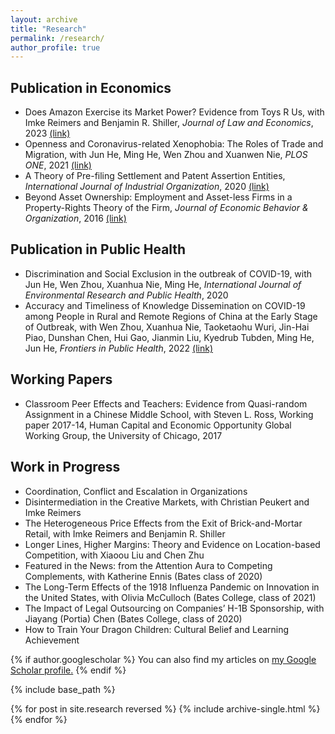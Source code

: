 ```yaml
---
layout: archive
title: "Research"
permalink: /research/
author_profile: true
---
```


## Publication in Economics

* Does Amazon Exercise its Market Power? Evidence from Toys R Us, with Imke Reimers and Benjamin R. Shiller, *Journal of Law and Economics*, 2023 [(link)](https://www.journals.uchicago.edu/doi/abs/10.1086/720824)
* Openness and Coronavirus-related Xenophobia: The Roles of Trade and Migration, with Jun He, Ming He, Wen Zhou and Xuanwen Nie, *PLOS ONE*, 2021 [(link)](https://journals.plos.org/plosone/article?id=10.1371/journal.pone.0249579)
* A Theory of Pre-filing Settlement and Patent Assertion Entities, *International Journal of Industrial Organization*, 2020 [(link)](https://www.sciencedirect.com/science/article/pii/S0167718720300400)
* Beyond Asset Ownership: Employment and Asset-less Firms in a Property-Rights Theory of the Firm, *Journal of Economic Behavior & Organization*, 2016 [(link)](https://www.sciencedirect.com/science/article/pii/S0167268116301627)


## Publication in Public Health

* Discrimination and Social Exclusion in the outbreak of COVID-19, with Jun He, Wen Zhou, Xuanhua Nie, Ming He, *International Journal of Environmental Research and Public Health*, 2020
* Accuracy and Timeliness of Knowledge Dissemination on COVID-19 among People in Rural and Remote Regions of China at the Early Stage of Outbreak, with Wen Zhou, Xuanhua Nie, Taoketaohu Wuri, Jin-Hai Piao, Dunshan Chen, Hui Gao, Jianmin Liu, Kyedrub Tubden, Ming He, Jun He, *Frontiers in Public Health*, 2022 [(link)](https://www.frontiersin.org/articles/10.3389/fpubh.2021.554038/full)


## Working Papers

* Classroom Peer Effects and Teachers: Evidence from Quasi-random Assignment in a Chinese Middle School, with Steven L. Ross, Working paper 2017-14, Human Capital and Economic Opportunity Global Working Group, the University of Chicago, 2017​


## Work in Progress

* Coordination, Conflict and Escalation in Organizations
* Disintermediation in the Creative Markets, with Christian Peukert and Imke Reimers
* The Heterogeneous Price Effects from the Exit of Brick-and-Mortar Retail, with Imke Reimers and Benjamin R. Shiller
* ​Longer Lines, Higher Margins: Theory and Evidence on Location-based Competition, with Xiaoou Liu and Chen Zhu
* Featured in the News: from the Attention Aura to Competing Complements, with Katherine Ennis (Bates class of 2020)
* The Long-Term Effects of the 1918 Influenza Pandemic on Innovation in the United States, with Olivia McCulloch (Bates College, class of 2021)
* The Impact of Legal Outsourcing on Companies’ H-1B Sponsorship, with Jiayang (Portia) Chen (Bates College, class of 2020)
* How to Train Your Dragon Children: Cultural Belief and Learning Achievement


<!-- To include blog style pages, add .md files to folder: _research  -->

{% if author.googlescholar %}
  You can also find my articles on <u><a href="{{author.googlescholar}}">my Google Scholar profile</a>.</u>
{% endif %}

{% include base_path %}

{% for post in site.research reversed %}
  {% include archive-single.html %}
{% endfor %}
